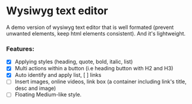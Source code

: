 # Wysiwyg text editor

A demo version of wysiwyg text editor that is well formated (prevent unwanted elements, keep html elements consistent). And it's lightweight.

### Features:
- [x] Applying styles (heading, quote, bold, italic, list) 
- [x] Multi actions within a button (i.e heading button with H2 and H3)
- [x] Auto identify and apply list, [ ] links
- [ ] Insert images, online videos, link box (a container including link's title, desc and image)
- [ ] Floating Medium-like style.
